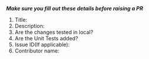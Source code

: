 ***Make sure you fill out these details before raising a PR***

1. Title:
2. Description:
3. Are the changes tested in local?
4. Are the Unit Tests added?
5. Issue ID(If applicable):
6. Contributor name: 